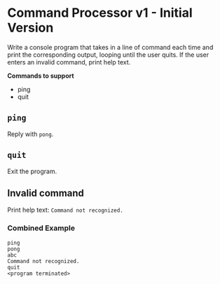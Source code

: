 # Command Processor v1 - Initial Version

Write a console program that takes in a line of command each time and print the corresponding output, looping until the user quits. If the user enters an invalid command, print help text.

**Commands to support**

- ping
- quit

## `ping`

Reply with `pong`.

## `quit`

Exit the program.

## Invalid command

Print help text: `Command not recognized.`

### Combined Example

```
ping
pong
abc
Command not recognized.
quit
<program terminated>
```
